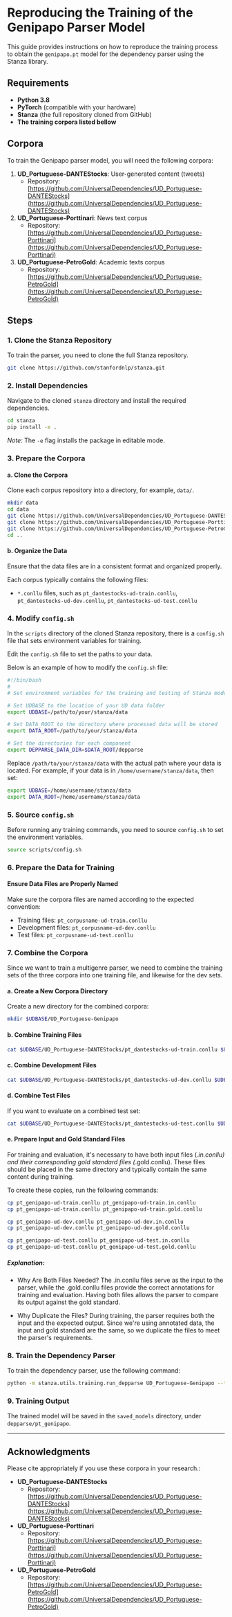 
# Reproducing the Training of the Genipapo Parser Model

This guide provides instructions on how to reproduce the training process to obtain the `genipapo.pt` model for the dependency parser using the Stanza library.

## Requirements

- **Python 3.8**
- **PyTorch** (compatible with your hardware)
- **Stanza** (the full repository cloned from GitHub)
- **The training corpora listed bellow**

## Corpora

To train the Genipapo parser model, you will need the following corpora:

1. **UD_Portuguese-DANTEStocks**: User-generated content (tweets)
   - Repository: [https://github.com/UniversalDependencies/UD_Portuguese-DANTEStocks](https://github.com/UniversalDependencies/UD_Portuguese-DANTEStocks)
2. **UD_Portuguese-Porttinari**: News text corpus
   - Repository: [https://github.com/UniversalDependencies/UD_Portuguese-Porttinari](https://github.com/UniversalDependencies/UD_Portuguese-Porttinari)
3. **UD_Portuguese-PetroGold**: Academic texts corpus
   - Repository: [https://github.com/UniversalDependencies/UD_Portuguese-PetroGold](https://github.com/UniversalDependencies/UD_Portuguese-PetroGold)


## Steps

### 1. Clone the Stanza Repository

To train the parser, you need to clone the full Stanza repository.

```bash
git clone https://github.com/stanfordnlp/stanza.git
```

### 2. Install Dependencies

Navigate to the cloned `stanza` directory and install the required dependencies.

```bash
cd stanza
pip install -e .
```

*Note:* The `-e` flag installs the package in editable mode.

### 3. Prepare the Corpora

#### a. Clone the Corpora

Clone each corpus repository into a directory, for example, `data/`.

```bash
mkdir data
cd data
git clone https://github.com/UniversalDependencies/UD_Portuguese-DANTEStocks.git
git clone https://github.com/UniversalDependencies/UD_Portuguese-Porttinari.git
git clone https://github.com/UniversalDependencies/UD_Portuguese-PetroGold.git
cd ..
```

#### b. Organize the Data

Ensure that the data files are in a consistent format and organized properly.

Each corpus typically contains the following files:

- `*.conllu` files, such as `pt_dantestocks-ud-train.conllu`, `pt_dantestocks-ud-dev.conllu`, `pt_dantestocks-ud-test.conllu`

### 4. Modify `config.sh`

In the `scripts` directory of the cloned Stanza repository, there is a `config.sh` file that sets environment variables for training.

Edit the `config.sh` file to set the paths to your data.

Below is an example of how to modify the `config.sh` file:

```bash
#!/bin/bash
#
# Set environment variables for the training and testing of Stanza modules.

# Set UDBASE to the location of your UD data folder
export UDBASE=/path/to/your/stanza/data

# Set DATA_ROOT to the directory where processed data will be stored
export DATA_ROOT=/path/to/your/stanza/data

# Set the directories for each component
export DEPPARSE_DATA_DIR=$DATA_ROOT/depparse
```

Replace `/path/to/your/stanza/data` with the actual path where your data is located. For example, if your data is in `/home/username/stanza/data`, then set:

```bash
export UDBASE=/home/username/stanza/data
export DATA_ROOT=/home/username/stanza/data
```

### 5. Source `config.sh`

Before running any training commands, you need to source `config.sh` to set the environment variables.

```bash
source scripts/config.sh
```

### 6. Prepare the Data for Training

#### Ensure Data Files are Properly Named

Make sure the corpora files are named according to the expected convention:

- Training files: `pt_corpusname-ud-train.conllu`
- Development files: `pt_corpusname-ud-dev.conllu`
- Test files: `pt_corpusname-ud-test.conllu`


### 7. Combine the Corpora

Since we want to train a multigenre parser, we need to combine the training sets of the three corpora into one training file, and likewise for the dev sets.

#### a. Create a New Corpora Directory

Create a new directory for the combined corpora:

```bash
mkdir $UDBASE/UD_Portuguese-Genipapo
```

#### b. Combine Training Files

```bash
cat $UDBASE/UD_Portuguese-DANTEStocks/pt_dantestocks-ud-train.conllu $UDBASE/UD_Portuguese-Porttinari/pt_porttinari-ud-train.conllu $UDBASE/UD_Portuguese-PetroGold/pt_petrogold-ud-train.conllu > $UDBASE/UD_Portuguese-Genipapo/pt_genipapo-ud-train.conllu
```

#### c. Combine Development Files

```bash
cat $UDBASE/UD_Portuguese-DANTEStocks/pt_dantestocks-ud-dev.conllu $UDBASE/UD_Portuguese-Porttinari/pt_porttinari-ud-dev.conllu $UDBASE/UD_Portuguese-PetroGold/pt_petrogold-ud-dev.conllu > $UDBASE/UD_Portuguese-Genipapo/pt_genipapo-ud-dev.conllu
```

#### d. Combine Test Files

If you want to evaluate on a combined test set:

```bash
cat $UDBASE/UD_Portuguese-DANTEStocks/pt_dantestocks-ud-test.conllu $UDBASE/UD_Portuguese-Porttinari/pt_porttinari-ud-test.conllu $UDBASE/UD_Portuguese-PetroGold/pt_petrogold-ud-test.conllu > $UDBASE/UD_Portuguese-Genipapo/pt_genipapo-ud-test.conllu
```

#### e.  Prepare Input and Gold Standard Files

For training and evaluation, it's necessary to have both input files (*.in.conllu) and their corresponding gold standard files (*.gold.conllu). These files should be placed in the same directory and typically contain the same content during training.

To create these copies, run the following commands:

```bash
cp pt_genipapo-ud-train.conllu pt_genipapo-ud-train.in.conllu
cp pt_genipapo-ud-train.conllu pt_genipapo-ud-train.gold.conllu

cp pt_genipapo-ud-dev.conllu pt_genipapo-ud-dev.in.conllu
cp pt_genipapo-ud-dev.conllu pt_genipapo-ud-dev.gold.conllu

cp pt_genipapo-ud-test.conllu pt_genipapo-ud-test.in.conllu
cp pt_genipapo-ud-test.conllu pt_genipapo-ud-test.gold.conllu


```

##### Explanation:

-  Why Are Both Files Needed?
The .in.conllu files serve as the input to the parser, while the .gold.conllu files provide the correct annotations for training and evaluation. Having both files allows the parser to compare its output against the gold standard.

-  Why Duplicate the Files?
During training, the parser requires both the input and the expected output. Since we're using annotated data, the input and gold standard are the same, so we duplicate the files to meet the parser's requirements.


### 8. Train the Dependency Parser

To train the dependency parser, use the following command:

```bash
python -m stanza.utils.training.run_depparse UD_Portuguese-Genipapo --train_file $UDBASE/UD_Portuguese-Genipapo/pt_genipapo-ud-train.conllu --eval_file $UDBASE/UD_Portuguese-Genipapo/pt_genipapo-ud-dev.conllu
```

### 9. Training Output

The trained model will be saved in the `saved_models` directory, under `depparse/pt_genipapo`.

---

## Acknowledgments

Please cite appropriately if you use these corpora in your research.:

- **UD_Portuguese-DANTEStocks**
  - Repository: [https://github.com/UniversalDependencies/UD_Portuguese-DANTEStocks](https://github.com/UniversalDependencies/UD_Portuguese-DANTEStocks)
- **UD_Portuguese-Porttinari**
  - Repository: [https://github.com/UniversalDependencies/UD_Portuguese-Porttinari](https://github.com/UniversalDependencies/UD_Portuguese-Porttinari)
- **UD_Portuguese-PetroGold**
  - Repository: [https://github.com/UniversalDependencies/UD_Portuguese-PetroGold](https://github.com/UniversalDependencies/UD_Portuguese-PetroGold)
